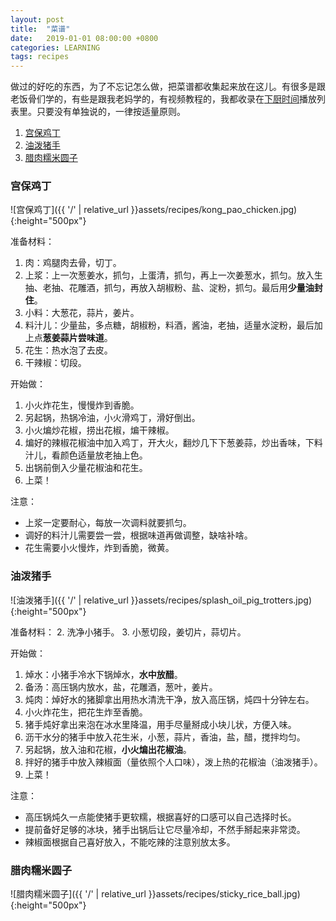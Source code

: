 ```yaml
---
layout: post
title:  "菜谱"
date:   2019-01-01 08:00:00 +0800
categories: LEARNING
tags: recipes
---
```


做过的好吃的东西，为了不忘记怎么做，把菜谱都收集起来放在这儿。有很多是跟老饭骨们学的，有些是跟我老妈学的，有视频教程的，我都收录在[下厨时间](https://www.youtube.com/playlist?list=PL9_EOuhN2bBxtcNacsP8Qtw_zv0oN2lJu)播放列表里。只要没有单独说的，一律按适量原则。

1. [宫保鸡丁](#宫保鸡丁)
2. [油泼猪手](#油泼猪手)
3. [腊肉糯米圆子](#腊肉糯米圆子)


### 宫保鸡丁
![宫保鸡丁]({{ '/' | relative_url }}assets/recipes/kong_pao_chicken.jpg){:height="500px"}

准备材料：
1. 肉：鸡腿肉去骨，切丁。
2. 上浆：上一次葱姜水，抓匀，上蛋清，抓匀，再上一次姜葱水，抓匀。放入生抽、老抽、花雕酒，抓匀，再放入胡椒粉、盐、淀粉，抓匀。最后用**少量油封住**。
3. 小料：大葱花，蒜片，姜片。
4. 料汁儿：少量盐，多点糖，胡椒粉，料酒，酱油，老抽，适量水淀粉，最后加上点**葱姜蒜片尝味道**。
5. 花生：热水泡了去皮。
6. 干辣椒：切段。

开始做：
1. 小火炸花生，慢慢炸到香脆。
2. 另起锅，热锅冷油，小火滑鸡丁，滑好倒出。
3. 小火煸炒花椒，捞出花椒，煸干辣椒。
4. 煸好的辣椒花椒油中加入鸡丁，开大火，翻炒几下下葱姜蒜，炒出香味，下料汁儿，看颜色适量放老抽上色。
5. 出锅前倒入少量花椒油和花生。
6. 上菜！

注意：
- 上浆一定要耐心，每放一次调料就要抓匀。
- 调好的料汁儿需要尝一尝，根据味道再做调整，缺啥补啥。
- 花生需要小火慢炸，炸到香脆，微黄。


### 油泼猪手
![油泼猪手]({{ '/' | relative_url }}assets/recipes/splash_oil_pig_trotters.jpg){:height="500px"}

准备材料：
2. 洗净小猪手。
3. 小葱切段，姜切片，蒜切片。

开始做：
1. 焯水：小猪手冷水下锅焯水，**水中放醋**。
2. 备汤：高压锅内放水，盐，花雕酒，葱叶，姜片。
3. 炖肉：焯好水的猪脚拿出用热水清洗干净，放入高压锅，炖四十分钟左右。
4. 小火炸花生，把花生炸至香脆。
5. 猪手炖好拿出来泡在冰水里降温，用手尽量掰成小块儿状，方便入味。
6. 沥干水分的猪手中放入花生米，小葱，蒜片，香油，盐，醋，搅拌均匀。
7. 另起锅，放入油和花椒，**小火煸出花椒油**。
8. 拌好的猪手中放入辣椒面（量依照个人口味），泼上热的花椒油（油泼猪手）。
9. 上菜！

注意：
- 高压锅炖久一点能使猪手更软糯，根据喜好的口感可以自己选择时长。
- 提前备好足够的冰块，猪手出锅后让它尽量冷却，不然手掰起来非常烫。
- 辣椒面根据自己喜好放入，不能吃辣的注意别放太多。


### 腊肉糯米圆子
![腊肉糯米圆子]({{ '/' | relative_url }}assets/recipes/sticky_rice_ball.jpg){:height="500px"}